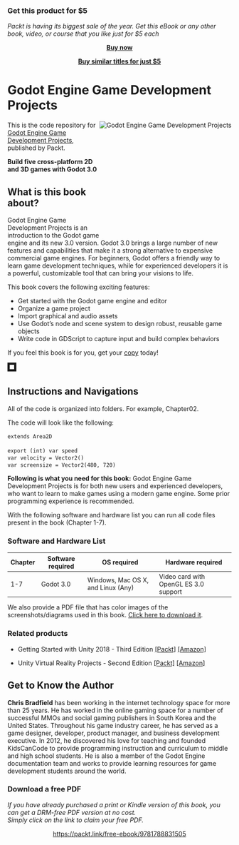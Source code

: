 
### Get this product for $5

<i>Packt is having its biggest sale of the year. Get this eBook or any other book, video, or course that you like just for $5 each</i>


<b><p align='center'>[Buy now](https://packt.link/9781788831505)</p></b>


<b><p align='center'>[Buy similar titles for just $5](https://subscription.packtpub.com/search)</p></b>


# Godot Engine Game Development Projects

<a href="https://www.packtpub.com/game-development/godot-game-engine-projects?utm_source=github&utm_medium=repository&utm_campaign=9781788831505"><img src="https://static.packt-cdn.com/products/9781788831505/cover/smaller" alt="Godot Engine Game Development Projects" height="256px" align="right"></a>

This is the code repository for [Godot Engine Game Development Projects](https://www.packtpub.com/game-development/godot-game-engine-projects?utm_source=github&utm_medium=repository&utm_campaign=9781788831505), published by Packt.

**Build five cross-platform 2D and 3D games with Godot 3.0**

## What is this book about?
Godot Engine Game Development Projects is an introduction to the Godot game engine and its new 3.0 version. Godot 3.0 brings a large number of new features and capabilities that make it a strong alternative to expensive commercial game engines. For beginners, Godot offers a friendly way to learn game development techniques, while for experienced developers it is a powerful, customizable tool that can bring your visions to life.

This book covers the following exciting features:
* Get started with the Godot game engine and editor
* Organize a game project
* Import graphical and audio assets
* Use Godot’s node and scene system to design robust, reusable game objects
* Write code in GDScript to capture input and build complex behaviors

If you feel this book is for you, get your [copy](https://www.amazon.com/dp/1788831500) today!

<a href="https://www.packtpub.com/?utm_source=github&utm_medium=banner&utm_campaign=GitHubBanner"><img src="https://raw.githubusercontent.com/PacktPublishing/GitHub/master/GitHub.png" 
alt="https://www.packtpub.com/" border="5" /></a>


## Instructions and Navigations
All of the code is organized into folders. For example, Chapter02.

The code will look like the following:
```
extends Area2D

export (int) var speed
var velocity = Vector2()
var screensize = Vector2(480, 720)
```

**Following is what you need for this book:**
Godot Engine Game Development Projects is for both new users and experienced developers, who want to learn to make games using a modern game engine. Some prior programming experience is recommended.

With the following software and hardware list you can run all code files present in the book (Chapter 1-7).

### Software and Hardware List

| Chapter  | Software required                   | OS required                        | Hardware required                 |
| -------- | ------------------------------------| -----------------------------------|-----------------------------------|
| 1-7        | Godot 3.0                     | Windows, Mac OS X, and Linux (Any) | Video card with OpenGL ES 3.0 support |


We also provide a PDF file that has color images of the screenshots/diagrams used in this book. [Click here to download it](https://www.packtpub.com/sites/default/files/downloads/GodotEngineGameDevelopmentProjects_ColorImages.pdf).

### Related products
* Getting Started with Unity 2018 - Third Edition [[Packt]](https://www.packtpub.com/game-development/getting-started-unity-2018-third-edition?utm_source=github&utm_medium=repository&utm_campaign=9781788830102) [[Amazon]](https://www.amazon.com/dp/1788830105)

* Unity Virtual Reality Projects - Second Edition [[Packt]](https://www.packtpub.com/game-development/unity-virtual-reality-projects-second-edition?utm_source=github&utm_medium=repository&utm_campaign=9781788478809) [[Amazon]](https://www.amazon.com/dp/1788478800)

## Get to Know the Author
**Chris Bradfield** has been working in the internet technology space for more than 25 years. He has worked in the online gaming space for a number of successful MMOs and social gaming publishers in South Korea and the United States. Throughout his game industry career, he has served as a game designer, developer, product manager, and business development executive.
In 2012, he discovered his love for teaching and founded KidsCanCode to provide programming instruction and curriculum to middle and high school students. He is also a member of the Godot Engine documentation team and works to provide learning resources for game development students around the world.
### Download a free PDF

 <i>If you have already purchased a print or Kindle version of this book, you can get a DRM-free PDF version at no cost.<br>Simply click on the link to claim your free PDF.</i>
<p align="center"> <a href="https://packt.link/free-ebook/9781788831505">https://packt.link/free-ebook/9781788831505 </a> </p>